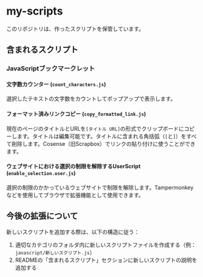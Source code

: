 # my-scripts

このリポジトリは、作ったスクリプトを保管しています。

## 含まれるスクリプト

### JavaScriptブックマークレット

#### 文字数カウンター (`count_characters.js`)

選択したテキストの文字数をカウントしてポップアップで表示します。

#### フォーマット済みリンクコピー (`copy_formatted_link.js`)

現在のページのタイトルとURLを`[タイトル URL]`の形式でクリップボードにコピーします。タイトルは編集可能です。タイトルに含まれる角括弧（`[`と`]`）をすべて削除します。Cosense（旧Scrapbox）でリンクの貼り付けに使うことができます。

#### ウェブサイトにおける選択の制限を解除するUserScript (`enable_selection.user.js`)

選択の制限のかかっているウェブサイトで制限を解除します。Tampermonkeyなどを使用してブラウザで拡張機能として使用できます。


## 今後の拡張について

新しいスクリプトを追加する際は、以下の構造に従う：

1. 適切なカテゴリのフォルダ内に新しいスクリプトファイルを作成する（例：`javascript/新しいスクリプト.js`）
2. READMEの「含まれるスクリプト」セクションに新しいスクリプトの説明を追加する
